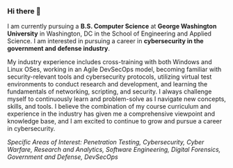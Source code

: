 ### Hi there 👋

I am currently pursuing a **B.S. Computer Science** at **George Washington University** in Washington, DC in the School of Engineering and Applied Science. I am interested in pursuing a career in **cybersecurity in the government and defense industry**.

My industry experience includes cross-training with both Windows and Linux OSes, working in an Agile DevSecOps model, becoming familiar with security-relevant tools and cybersecurity protocols, utilizing virtual test environments to conduct research and development, and learning the fundamentals of networking, scripting, and security. I always challenge myself to continuously learn and problem-solve as I navigate new concepts, skills, and tools. I believe the combination of my course curriculum and experience in the industry has given me a comprehensive viewpoint and knowledge base, and I am excited to continue to grow and pursue a career in cybersecurity.

*Specific Areas of Interest: Penetration Testing, Cybersecurity, Cyber Warfare, Research and Analytics, Software Engineering, Digital Forensics, Government and Defense, DevSecOps*
